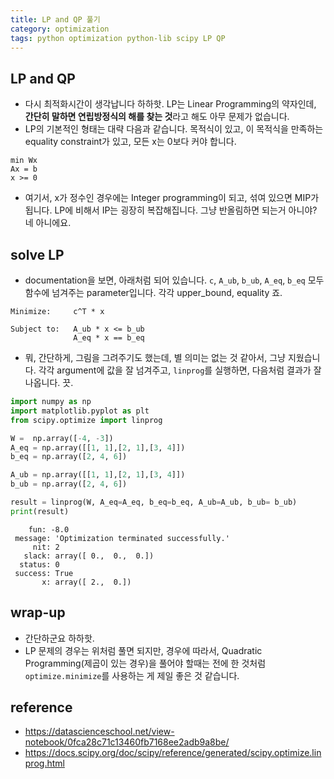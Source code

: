 ```yaml
---
title: LP and QP 풀기 
category: optimization 
tags: python optimization python-lib scipy LP QP
---
```


## LP and QP 

- 다시 최적화시간이 생각납니다 하하핫. LP는 Linear Programming의 약자인데, **간단히 말하면 연립방정식의 해를 찾는 것**라고 해도 아무 문제가 없습니다. 
- LP의 기본적인 형태는 대략 다음과 같습니다. 목적식이 있고, 이 목적식을 만족하는 equality constraint가 있고, 모든 x는 0보다 커야 합니다. 
```
min Wx
Ax = b
x >= 0 
```
- 여기서, x가 정수인 경우에는 Integer programming이 되고, 섞여 있으면 MIP가 됩니다. LP에 비해서 IP는 굉장히 복잡해집니다. 그냥 반올림하면 되는거 아니야? 네 아니에요. 

## solve LP 

- documentation을 보면, 아래처럼 되어 있습니다. `c`, `A_ub`, `b_ub`, `A_eq`, `b_eq` 모두 함수에 넘겨주는 parameter입니다. 각각 upper_bound, equality 죠. 

```
Minimize:     c^T * x

Subject to:   A_ub * x <= b_ub
              A_eq * x == b_eq
```

- 뭐, 간단하게, 그림을 그려주기도 했는데, 별 의미는 없는 것 같아서, 그냥 지웠습니다. 각각 argument에 값을 잘 넘겨주고, `linprog`를 실행하면, 다음처럼 결과가 잘 나옵니다. 끗. 

```python
import numpy as np 
import matplotlib.pyplot as plt
from scipy.optimize import linprog

W =  np.array([-4, -3])
A_eq = np.array([[1, 1],[2, 1],[3, 4]])
b_eq = np.array([2, 4, 6])

A_ub = np.array([[1, 1],[2, 1],[3, 4]])
b_ub = np.array([2, 4, 6])

result = linprog(W, A_eq=A_eq, b_eq=b_eq, A_ub=A_ub, b_ub= b_ub)
print(result)
```

```
    fun: -8.0
 message: 'Optimization terminated successfully.'
     nit: 2
   slack: array([ 0.,  0.,  0.])
  status: 0
 success: True
       x: array([ 2.,  0.])
```

## wrap-up

- 간단하군요 하하핫. 
- LP 문제의 경우는 위처럼 풀면 되지만, 경우에 따라서, Quadratic Programming(제곱이 있는 경우)을 풀어야 할때는 전에 한 것처럼 `optimize.minimize`를 사용하는 게 제일 좋은 것 같습니다. 


## reference 

- <https://datascienceschool.net/view-notebook/0fca28c71c13460fb7168ee2adb9a8be/>
- <https://docs.scipy.org/doc/scipy/reference/generated/scipy.optimize.linprog.html>